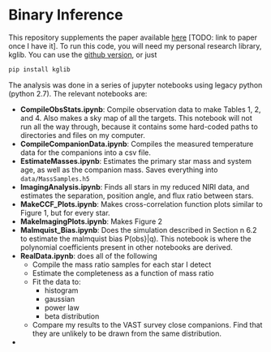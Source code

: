 # Binary Inference

This repository supplements the paper available [here](www.example.com) [TODO: link to paper once I have it]. To run this code, you will need my personal research library, kglib. You can use the [github version](https://github.com/kgullikson88/gullikson-scripts), or just

```bash
pip install kglib
```

The analysis was done in a series of jupyter notebooks using legacy python (python 2.7). The relevant notebooks are:

- **CompileObsStats.ipynb**: Compile observation data to make Tables 1, 2, and 4. Also makes a sky map of all the targets. This notebook will not run all the way through, because it contains some hard-coded paths to directories and files on my computer.
- **CompileCompanionData.ipynb**: Compiles the measured temperature data for the companions into a csv file.
- **EstimateMasses.ipynb**: Estimates the primary star mass and system age, as well as the companion mass. Saves everything into `data/MassSamples.h5`
- **ImagingAnalysis.ipynb**: Finds all stars in my reduced NIRI data, and estimates the separation, position angle, and flux ratio between stars.
- **MakeCCF_Plots.ipynb**: Makes cross-correlation function plots similar to Figure 1, but for every star.
- **MakeImagingPlots.ipynb**: Makes Figure 2
- **Malmquist_Bias.ipynb**: Does the simulation described in Section n 6.2 to estimate the malmquist bias P(obs}|q). This notebook is where the polynomial coefficients present in other notebooks are derived.
- **RealData.ipynb**: does all of the following
    - Compile the mass ratio samples for each star I detect
    - Estimate the completeness as a function of mass ratio
    - Fit the data to:
        - histogram
        - gaussian
        - power law
        - beta distribution
    - Compare my results to the VAST survey close companions. Find that they are unlikely to be drawn from the same distribution.
- 
